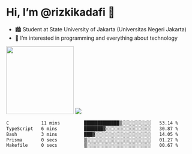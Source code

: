 # Hi, I’m @rizkikadafi 👋
- 🏙 Student at State University of Jakarta (Universitas Negeri Jakarta)
- 👀 I’m interested in programming and everything about technology
<img height="180em" src="https://github-readme-stats.vercel.app/api?username=rizkikadafi&show_icons=true&hide_border=true&&count_private=true&include_all_commits=true" />
<img src="https://github-readme-stats.vercel.app/api/top-langs/?username=rizkikadafi&show_icons=true&hide_border=true&&count_private=true&include_all_commits=true" />

<!--START_SECTION:waka-->

```txt
C            11 mins         █████████████▒░░░░░░░░░░░   53.14 %
TypeScript   6 mins          ███████▓░░░░░░░░░░░░░░░░░   30.87 %
Bash         3 mins          ███▓░░░░░░░░░░░░░░░░░░░░░   14.05 %
Prisma       0 secs          ▒░░░░░░░░░░░░░░░░░░░░░░░░   01.27 %
Makefile     0 secs          ▒░░░░░░░░░░░░░░░░░░░░░░░░   00.67 %
```

<!--END_SECTION:waka-->

<!---
rizkikadafi/rizkikadafi is a ✨ special ✨ repository because its `README.md` (this file) appears on your GitHub profile.
You can click the Preview link to take a look at your changes.
--->
